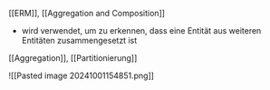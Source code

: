 [[ERM]], [[Aggregation and Composition]]

- wird verwendet, um zu erkennen, dass eine Entität aus weiteren Entitäten zusammengesetzt ist

[[Aggregation]], [[Partitionierung]]

![[Pasted image 20241001154851.png]]
